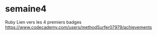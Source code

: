 # semaine4
Ruby
Lien vers les 4 premiers badges
https://www.codecademy.com/users/methodSurfer07979/achievements
